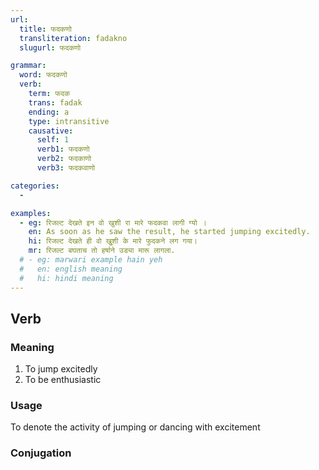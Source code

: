 ```yaml
---
url:
  title: फदकणो
  transliteration: fadakno
  slugurl: फदकणो

grammar: 
  word: फदकणो
  verb:
    term: फदक
    trans: fadak
    ending: a
    type: intransitive
    causative: 
      self: 1
      verb1: फदकणो
      verb2: फदकाणो
      verb3: फदकवाणो

categories:
  - 

examples: 
  - eg: रिजल्ट देखते इन वो खुशी रा मारे फदकवा लागी ग्यो ।
    en: As soon as he saw the result, he started jumping excitedly.
    hi: रिजल्ट देखते ही वो खुुशी के मारे फुदकने लग गया।
    mr: रिजल्ट बघताच तो हर्षाने उड्या मारू लागला.
  # - eg: marwari example hain yeh
  #   en: english meaning
  #   hi: hindi meaning
---
```



## Verb
### Meaning
1. To jump excitedly
    <eg :eg="examples"></eg>
2. To be enthusiastic

### Usage 
To denote the activity of jumping or dancing with excitement

### Conjugation
<verb-conj :grammar="grammar"></verb-conj>